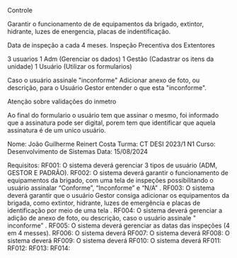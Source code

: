 Controle

Garantir o funcionamento de de equipamentos da brigado, extintor, hidrante, luzes de energencia, placas de indentificação.

Data de inspeção a cada 4 meses.
Inspeção Precentiva dos Extentores

3 usuarios
1 Adm (Gerenciar os dados)
1 Gestão (Cadastrar os itens da unidade)
1 Usuário (Utilizar os formularios)

Caso o usuário assinale "inconforme"
Adicionar anexo de foto, ou descrição, para o Usuário Gestor entender o que esta "inconforme".

Atenção sobre validações do inmetro


Ao final do formulario o usuário tem que assinar o mesmo, foi informado que a assinatura pode ser digital, porem tem que identificar que aquela 
assinatura é de um unico usuário.

Nome: João Guilherme Reinert Costa            	Turma: CT DESI 2023/1 N1
Curso: Desenvolvimento de Sistemas                            	Data: 15/08/2024

Requisitos:
RF001: O sistema deverá gerenciar 3 tipos de usuário (ADM, GESTOR E PADRÃO).
RF002: O sistema deverá garantir o funcionamento de equipamentos da brigado, com uma tela de inspeções possibilitando o usuário assinalar “Conforme”, “Inconforme” e “N/A” .
RF003: O sistema deverá garantir que o usuário Gestor consiga adicionar os equipamentos da brigada, como extintor, hidrante, luzes de emergência e placas de identificação por meio de uma tela .
RF004: O sistema deverá gerenciar a adição de anexo de foto, ou descrição, caso o usuário assinale " inconforme” .
RF005: O sistema deverá gerenciar as datas das inspeções (4 em 4 messes).
RF006: O sistema deverá
RF007: O sistema deverá
RF008: O sistema deverá
RF009: O sistema deverá
RF010: O sistema deverá
RF011:
RF012:
RF013:
RF014:
